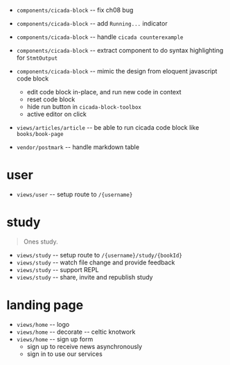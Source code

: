 - `components/cicada-block` -- fix ch08 bug

- `components/cicada-block` -- add `Running...` indicator
- `components/cicada-block` -- handle `cicada counterexample`
- `components/cicada-block` -- extract component to do syntax highlighting for `StmtOutput`

- `components/cicada-block` -- mimic the design from eloquent javascript code block

  - edit code block in-place, and run new code in context
  - reset code block
  - hide run button in `cicada-block-toolbox`
  - active editor on click

- `views/articles/article` -- be able to run cicada code block like `books/book-page`

- `vendor/postmark` -- handle markdown table

# user

- `views/user` -- setup route to `/{username}`

# study

> Ones study.

- `views/study` -- setup route to `/{username}/study/{bookId}`
- `views/study` -- watch file change and provide feedback
- `views/study` -- support REPL
- `views/study` -- share, invite and republish study

# landing page

- `views/home` -- logo
- `views/home` -- decorate -- celtic knotwork
- `views/home` -- sign up form
  - sign up to receive news asynchronously
  - sign in to use our services
